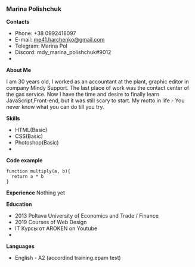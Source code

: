 ### Marina Polishchuk

**Contacts**
* Phone: +38 0992418097
* E-mail: me41.harchenko@gmail.com
* Telegram: Marina Pol
* Discord: mdy_marina_polishchuk#9012
* 
**About Me**

I am 30 years old,  I worked as an accountant at the plant, graphic editor in company Mindy Support. The last place of work was the contact center of the gas service. Now I have the time and desire to finally learn JavaScript,Front-end, but it was still scary to start. My motto in life  - You never know what you can do till you try.

**Skills**
* HTML(Basic)
* CSS(Basic)
* Photoshop(Basic)
* 
**Code example**
```
function multiply(a, b){
  return a * b
}
```

**Experience**
Nothing yet

**Education**
* 2013 Poltava University of Economics and Trade / Finance
* 2019 Courses of Web Design
* IT Курсы от AROKEN on Youtube
* 
**Languages**
* English - A2 (accordind training.epam test) 
